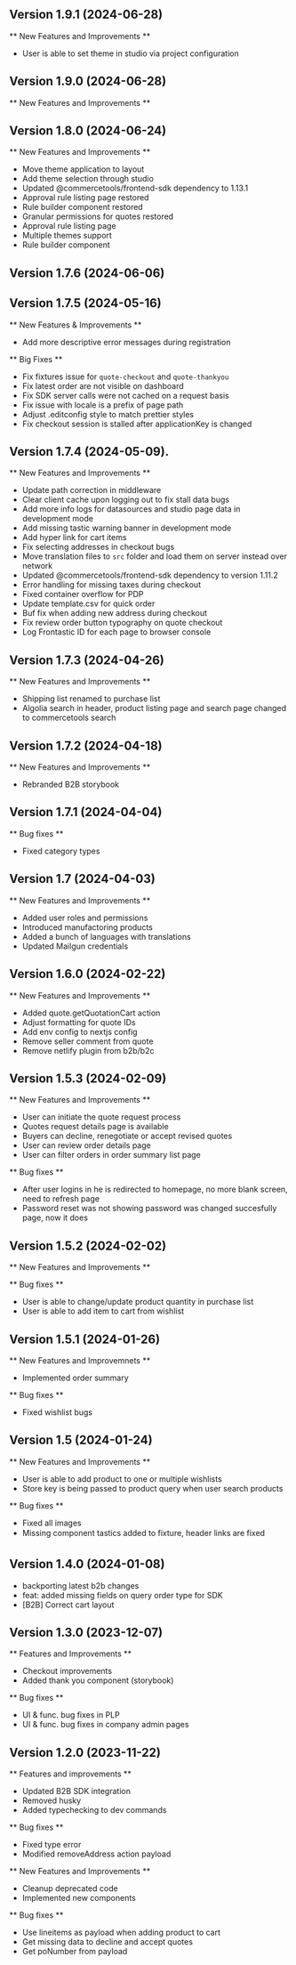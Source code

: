
## Version 1.9.1 (2024-06-28)

** New Features and Improvements **

- User is able to set theme in studio via project configuration

## Version 1.9.0 (2024-06-28)

** New Features and Improvements **

## Version 1.8.0 (2024-06-24)

** New Features and Improvements **

- Move theme application to layout
- Add theme selection through studio
- Updated @commercetools/frontend-sdk dependency to 1.13.1
- Approval rule listing page restored
- Rule builder component restored
- Granular permissions for quotes restored
- Approval rule listing page
- Multiple themes support
- Rule builder component

## Version 1.7.6 (2024-06-06)

## Version 1.7.5 (2024-05-16)

** New Features & Improvements **

- Add more descriptive error messages during registration

** Big Fixes **

- Fix fixtures issue for `quote-checkout` and `quote-thankyou`
- Fix latest order are not visible on dashboard
- Fix SDK server calls were not cached on a request basis
- Fix issue with locale is a prefix of page path
- Adjust .editconfig style to match prettier styles
- Fix checkout session is stalled after applicationKey is changed

## Version 1.7.4 (2024-05-09).

** New Features and Improvements **

- Update path correction in middleware
- Clear client cache upon logging out to fix stall data bugs
- Add more info logs for datasources and studio page data in development mode
- Add missing tastic warning banner in development mode
- Add hyper link for cart items
- Fix selecting addresses in checkout bugs
- Move translation files to `src` folder and load them on server instead over network
- Updated @commercetools/frontend-sdk dependency to version 1.11.2
- Error handling for missing taxes during checkout
- Fixed container overflow for PDP
- Update template.csv for quick order
- Buf fix when adding new address during checkout
- Fix review order button typography on quote checkout
- Log Frontastic ID for each page to browser console

## Version 1.7.3 (2024-04-26)

** New Features and Improvements **

- Shipping list renamed to purchase list
- Algolia search in header, product listing page and search page changed to commercetools search

## Version 1.7.2 (2024-04-18)


** New Features and Improvements **

- Rebranded B2B storybook

## Version 1.7.1 (2024-04-04)

** Bug fixes **
- Fixed category types

## Version 1.7 (2024-04-03)

** New Features and Improvements **

- Added user roles and permissions
- Introduced manufactoring products
- Added a bunch of languages with translations
- Updated Mailgun credentials

## Version 1.6.0 (2024-02-22)

** New Features and Improvements **

- Added quote.getQuotationCart action
- Adjust formatting for quote IDs
- Add env config to nextjs config
- Remove seller comment from quote
- Remove netlify plugin from b2b/b2c 

## Version 1.5.3 (2024-02-09)

** New Features and Improvements **

- User can initiate the quote request process
- Quotes request details page is available
- Buyers can decline, renegotiate or accept revised quotes
- User can review order details page
- User can filter orders in order summary list page


** Bug fixes **

- After user logins in he is redirected to homepage, no more blank screen, need to refresh page
- Password reset was not showing password was changed succesfully page, now it does

## Version 1.5.2 (2024-02-02)

** New Features and Improvements **

** Bug fixes **

 - User is able to change/update product quantity in purchase list
 - User is able to add item to cart from wishlist

## Version 1.5.1 (2024-01-26)

** New Features and Improvemnets **
- Implemented order summary

** Bug fixes **
- Fixed wishlist bugs

## Version 1.5 (2024-01-24)

** New Features and Improvements **

- User is able to add product to one or multiple wishlists
- Store key is being passed to product query when user search products

** Bug fixes **

- Fixed all images
- Missing component tastics added to fixture, header links are fixed


## Version 1.4.0 (2024-01-08)

* backporting latest b2b changes
* feat: added missing fields on query order type for SDK
* [B2B] Correct cart layout

## Version 1.3.0 (2023-12-07)


** Features and Improvements **

- Checkout improvements
- Added thank you component (storybook)


** Bug fixes **

- UI & func. bug fixes in PLP
- UI & func. bug fixes in company admin pages

## Version 1.2.0 (2023-11-22)

** Features and improvements **

- Updated B2B SDK integration
- Removed husky
- Added typechecking to dev commands

** Bug fixes **

- Fixed type error
- Modified removeAddress action payload


** New Features and Improvements **

- Cleanup deprecated code
- Implemented new components

** Bug fixes **

- Use lineitems as payload when adding product to cart
- Get missing data to decline and accept quotes
- Get poNumber from payload
